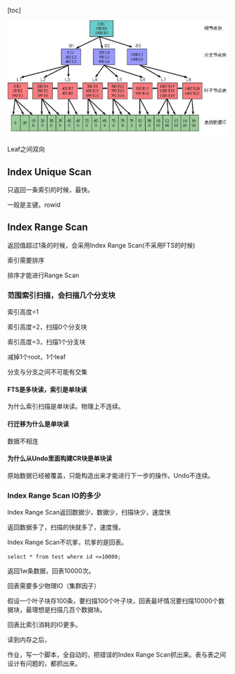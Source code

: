 [toc]

![img](13_Index_01.assets/ef75ba49-d200-386e-bfb6-2cf2644ef2e2.jpg)

Leaf之间双向



## Index Unique Scan

只返回一条索引的时候，最快。

一般是主键。rowid

## Index Range Scan

返回值超过1条的时候，会采用Index Range Scan(不采用FTS的时候)

索引需要排序

排序才能进行Range Scan

### 范围索引扫描，会扫描几个分支块

索引高度=1

索引高度=2，扫描0个分支块

索引高度=3，扫描1个分支块

减掉1个root，1个leaf

分支与分支之间不可能有交集



#### FTS是多块读，索引是单块读

为什么索引扫描是单块读。物理上不连续。

#### 行迁移为什么是单块读

数据不相连

#### 为什么从Undo里面构建CR块是单块读

原始数据已经被覆盖，只能构造出来才能进行下一步的操作。Undo不连续。

### Index Range Scan IO的多少

Index Range Scan返回数据少，数据少，扫描块少，速度快

返回数据多了，扫描的快就多了，速度慢。

Index Range Scan不坑爹，坑爹的是回表。

`select * from test where id <=10000;`

返回1w条数据，回表10000次。

回表需要多少物理IO（集群因子）

假设一个叶子块存100条，要扫描100个叶子块，回表最坏情况要扫描10000个数据块，最理想是扫描几百个数据块。

回表比索引消耗的IO更多。

读到内存之后，

作业，写一个脚本，全自动的，把错误的Index Range Scan抓出来。表与表之间设计有问题的，都抓出来。





